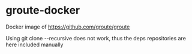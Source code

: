 # groute-docker
Docker image of https://github.com/groute/groute

Using git clone --recursive does not work, thus the deps repositories are here included manually
